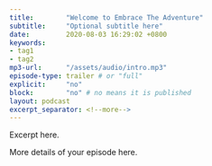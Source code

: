 ```yaml
---
title:        "Welcome to Embrace The Adventure"
subtitle:     "Optional subtitle here"
date:         2020-08-03 16:29:02 +0800
keywords:
- tag1
- tag2
mp3-url:      "/assets/audio/intro.mp3"
episode-type: trailer # or "full"
explicit:     "no"
block:        "no" # no means it is published
layout: podcast
excerpt_separator: <!--more-->
---
```

Excerpt here.
<!--more-->

More details of your episode here.

